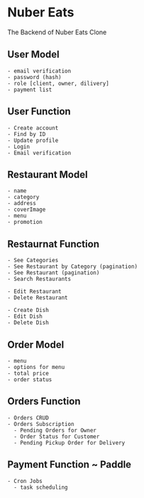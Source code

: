 # Nuber Eats

The Backend of Nuber Eats Clone

## User Model

    - email verification
    - password (hash)
    - role [client, owner, dilivery]
    - payment list

## User Function

    - Create account
    - Find by ID
    - Update profile
    - Login
    - Email verification

## Restaurant Model

    - name
    - category
    - address
    - coverImage
    - menu
    - promotion

## Restaurnat Function

    - See Categories
    - See Restaurant by Category (pagination)
    - See Restaurant (pagination)
    - Search Restaurants

    - Edit Restaurant
    - Delete Restaurant

    - Create Dish
    - Edit Dish
    - Delete Dish

## Order Model

    - menu
    - options for menu
    - total price
    - order status

## Orders Function

    - Orders CRUD
    - Orders Subscription
      - Pending Orders for Owner
      - Order Status for Customer
      - Pending Pickup Order for Delivery

## Payment Function ~ Paddle

    - Cron Jobs
      - task scheduling
